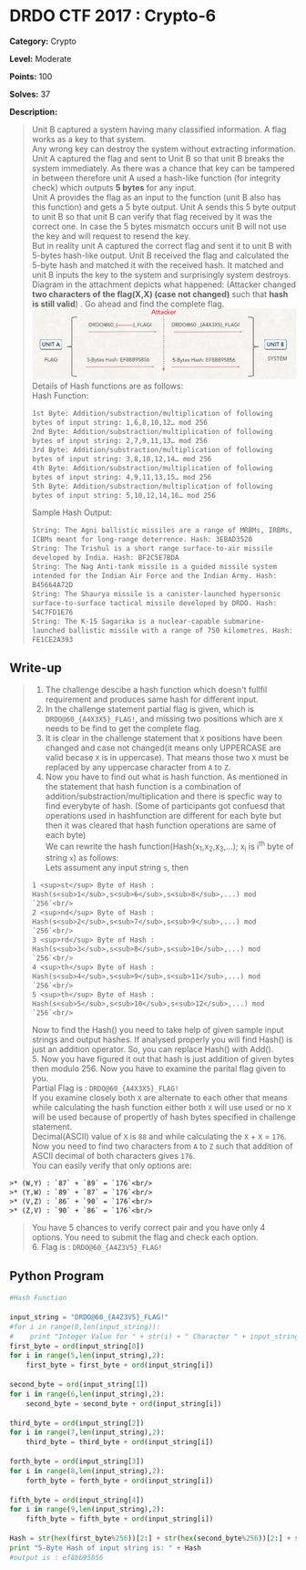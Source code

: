 # DRDO CTF 2017 : Crypto-6

**Category:** Crypto

**Level:** Moderate

**Points:** 100

**Solves:** 37

**Description:**

>Unit B captured a system having many classified information. A flag works as a key to that system. <br/>
>Any wrong key can destroy the system without extracting information. Unit A captured the flag and sent to Unit B so that unit B breaks the system immediately. As there was a chance that key can be tampered in between therefore unit A used a hash-like function (for integrity check) which outputs **5 bytes** for any input. <br/>
>Unit A provides the flag as an input to the function (unit B also has this function) and gets a 5 byte output. Unit A sends this 5 byte output to unit B so that unit B can verify that flag received by it was the correct one. In case the 5 bytes mismatch occurs unit B will not use the key and will request to resend the key.<br/>
>But in reality unit A captured the correct flag and sent it to unit B with 5-bytes hash-like output. Unit B received the flag and calculated the 5-byte hash and matched it with the received hash. It matched and unit B inputs the key to the system and surprisingly system destroys. <br/>
>Diagram in the attachment depicts what happened: (Attacker changed **two characters of the flag(X,X) (case not changed)** such that **hash is still valid**) . Go ahead and find the complete flag.<br/>
>![Scenario.png](Scenario.png)<br/>
>Details of Hash functions are as follows:<br/>
>Hash Function:<br/>
>```
>1st Byte: Addition/substraction/multiplication of following bytes of input string: 1,6,8,10,12… mod 256
>2nd Byte: Addition/substraction/multiplication of following bytes of input string: 2,7,9,11,13… mod 256
>3rd Byte: Addition/substraction/multiplication of following bytes of input string: 3,8,10,12,14… mod 256
>4th Byte: Addition/substraction/multiplication of following bytes of input string: 4,9,11,13,15… mod 256
>5th Byte: Addition/substraction/multiplication of following bytes of input string: 5,10,12,14,16… mod 256
>```
>Sample Hash Output:<br/>
>```
>String: The Agni ballistic missiles are a range of MRBMs, IRBMs, ICBMs meant for long-range deterrence. Hash: 3EBAD3520
>String: The Trishul is a short range surface-to-air missile developed by India. Hash: BF2C5E7BDA
>String: The Nag Anti-tank missile is a guided missile system intended for the Indian Air Force and the Indian Army. Hash: B45664A72D
>String: The Shaurya missile is a canister-launched hypersonic surface-to-surface tactical missile developed by DRDO. Hash: 54C7FD1E76
>String: The K-15 Sagarika is a nuclear-capable submarine-launched ballistic missile with a range of 750 kilometres. Hash: FE1CE2A393
>```


## Write-up

>1. The challenge descibe a hash function which doesn't fullfil requirement and produces same hash for different input. <br/>
>2. In the challenge statement partial flag is given, which is `DRDO@60_{A4X3X5}_FLAG!`, and missing two positions which are `X` needs to be find to get the complete flag.<br/>
>3. It is clear in the challenge statement that `X` positions have been changed and case not changed(it means only UPPERCASE are valid becase `X` is in uppercase). That means those two `X` must be replaced by any uppercase character from `A` to `Z`.<br/>
>4. Now you have to find out what is hash function. As mentioned in the statement that hash function is a combination of addition/substraction/multiplication and there is specfic way to find everybyte of hash. (Some of participants got confuesd that operations used in hashfunction are different for each byte but then it was cleared that hash function operations are same of each byte)<br/>
>We can rewrite the hash function(Hash(x<sub>1</sub>,x<sub>2</sub>,x<sub>3</sub>,...); x<sub>i</sub> is i<sup>th</sup> byte of string `x`) as follows:<br/>
>Lets assument any input string `s`, then<br/>
>```
>1 <sup>st</sup> Byte of Hash : Hash(s<sub>1</sub>,s<sub>6</sub>,s<sub>8</sub>,...) mod `256`<br/>
>2 <sup>nd</sup> Byte of Hash : Hash(s<sub>2</sub>,s<sub>7</sub>,s<sub>9</sub>,...) mod `256`<br/>
>3 <sup>rd</sup> Byte of Hash : Hash(s<sub>3</sub>,s<sub>8</sub>,s<sub>10</sub>,...) mod `256`<br/>
>4 <sup>th</sup> Byte of Hash : Hash(s<sub>4</sub>,s<sub>9</sub>,s<sub>11</sub>,...) mod `256`<br/>
>5 <sup>th</sup> Byte of Hash : Hash(s<sub>5</sub>,s<sub>10</sub>,s<sub>12</sub>,...) mod `256`<br/>
>```
>Now to find the Hash() you need to take help of given sample input strings and output hashes. If analysed properly you will find Hash() is just an addition operator. So, you can replace Hash() with Add().<br/>
>5. Now you have figured it out that hash is just addition of given bytes then modulo 256. Now you have to examine the parital flag given to you. <br/>
>Partial Flag is : `DRDO@60_{A4X3X5}_FLAG!` <br/>
>If you examine closely both `X` are alternate to each other that means while calculating the hash function either both `X` will use used or no `X` will be used because of propertly of hash bytes specified in challenge statement. <br/>
>Decimal(ASCII) value of `X` is `88` and while calculating the `X` + `X` = `176`. Now you need to find two characters from `A` to `Z` such that addition of ASCII decimal of both characters gives `176`. <br/>
>You can easily verify that only options are:<br/>
```
>* (W,Y) : `87` + `89` = `176`<br/>
>* (Y,W) : `89` + `87` = `176`<br/>
>* (V,Z) : `86` + `90` = `176`<br/>
>* (Z,V) : `90` + `86` = `176`<br/>
```
>You have 5 chances to verify correct pair and you have only 4 options. You need to submit the flag and check each option.<br/>
>6. Flag is : `DRDO@60_{A4Z3V5}_FLAG!`<br/>

## Python Program

```Python
#Hash Function

input_string = "DRDO@60_{A4Z3V5}_FLAG!"
#for i in range(0,len(input_string)):
#    print "Integer Value for " + str(i) + " Character " + input_string[i]  + " is " + str(ord(input_string[i])) + "\n"
first_byte = ord(input_string[0])
for i in range(5,len(input_string),2):
    first_byte = first_byte + ord(input_string[i])

second_byte = ord(input_string[1])
for i in range(6,len(input_string),2):
    second_byte = second_byte + ord(input_string[i])
    
third_byte = ord(input_string[2])
for i in range(7,len(input_string),2):
    third_byte = third_byte + ord(input_string[i])
    
forth_byte = ord(input_string[3])
for i in range(8,len(input_string),2):
    forth_byte = forth_byte + ord(input_string[i])
    
fifth_byte = ord(input_string[4])
for i in range(9,len(input_string),2):
    fifth_byte = fifth_byte + ord(input_string[i])

Hash = str(hex(first_byte%256))[2:] + str(hex(second_byte%256))[2:] + str(hex(third_byte%256))[2:] + str(hex(forth_byte%256))[2:] + str(hex(fifth_byte%256))[2:]
print "5-Byte Hash of input string is: " + Hash
#output is : ef8bb95856
```
